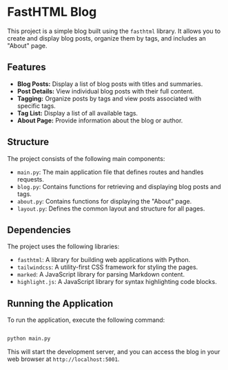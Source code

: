 # FastHTML Blog

This project is a simple blog built using the `fasthtml` library. It allows you to create and display blog posts, organize them by tags, and includes an "About" page.

## Features

-   **Blog Posts:** Display a list of blog posts with titles and summaries.
-   **Post Details:** View individual blog posts with their full content.
-   **Tagging:** Organize posts by tags and view posts associated with specific tags.
-   **Tag List:** Display a list of all available tags.
-   **About Page:** Provide information about the blog or author.

## Structure

The project consists of the following main components:

-   `main.py`: The main application file that defines routes and handles requests.
-   `blog.py`: Contains functions for retrieving and displaying blog posts and tags.
-   `about.py`: Contains functions for displaying the "About" page.
-   `layout.py`: Defines the common layout and structure for all pages.

## Dependencies

The project uses the following libraries:

-   `fasthtml`: A library for building web applications with Python.
-   `tailwindcss`: A utility-first CSS framework for styling the pages.
-   `marked`: A JavaScript library for parsing Markdown content.
-   `highlight.js`: A JavaScript library for syntax highlighting code blocks.

## Running the Application

To run the application, execute the following command:

```bash

python main.py

```

This will start the development server, and you can access the blog in your web browser at `http://localhost:5001`.

